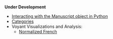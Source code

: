 **Under Development**
- [Interacting with the Manuscript object in Python](manuscript-object-tutorial.md)
- [Categories](categories.md)
- Voyant Visualizations and Analysis:
   - [Normalized French](http://voyant-test.makingandknowing.org:8888/?corpus=6b5b78554b426ede98671e5fdcad294d)
